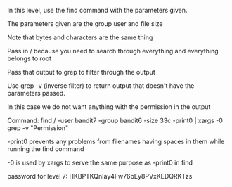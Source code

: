 In this level, use the find command with the parameters given.

The parameters given are the group user and file size

Note that bytes and characters are the same thing

Pass in / because you need to search through everything and everything belongs to root

Pass that output to grep to filter through the output

Use grep -v (inverse filter) to return output that doesn't have the parameters passed.

In this case we do not want anything with the permission in the output




Command: find / -user bandit7 -group bandit6 -size 33c -print0 | xargs -0 grep -v "Permission"

-print0 prevents any problems from filenames having spaces in them while running the find command

-0 is used by xargs to serve the same purpose as -print0 in find




password for level 7: HKBPTKQnIay4Fw76bEy8PVxKEDQRKTzs
